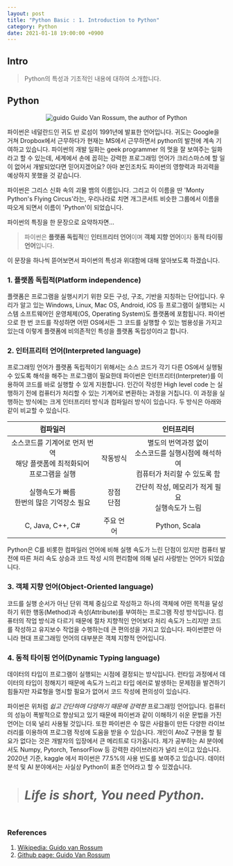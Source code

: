 ```yaml
---
layout: post
title: "Python Basic : 1. Introduction to Python"
category: Python
date: 2021-01-18 19:00:00 +0900
---
```

## Intro
>Python의 특성과 기초적인 내용에 대하여 소개합니다.

## Python
<p align="center">
  <img src="https://user-images.githubusercontent.com/77161691/107194693-bce60680-6a33-11eb-903e-72f51569202b.jpg" alt="guido"/>
  Guido Van Rossum, the author of Python
</p>

파이썬은 네덜란드인 귀도 반 로섬이 1991년에 발표한 언어입니다. 귀도는 Google을 거쳐 Dropbox에서 근무하다가 현재는 MS에서 근무하면서 python의 발전에 계속 기여하고 있습니다. 파이썬의 개발 일화는 geek programmer 의 멋을 잘 보여주는 일화라고 할 수 있는데, 세계에서 손에 꼽히는 강력한 프로그래밍 언어가 크리스마스에 할 일이 없어서 개발되었다면 믿어지겠어요? 아마 본인조차도 파이썬의 영향력과 파괴력을 예상하지 못했을 것 같습니다.

파이썬은 그리스 신화 속의 괴물 뱀의 이름입니다. 그리고 이 이름을 딴 'Monty Python's Flying Circus'라는, 우리나라로 치면 개그콘서트 비슷한 그룹에서 이름을 따오게 되면서 이름이 'Python'이 되었습니다.

파이썬의 특징을 한 문장으로 요약하자면...

> 파이썬은 **플랫폼 독립적**인 **인터프리터 언어**이며 **객체 지향 언어**이자 **동적 타이핑 언어**입니다.

이 문장을 하나씩 뜯어보면서 파이썬의 특성과 위대함에 대해 알아보도록 하겠습니다.


### **1. 플랫폼 독립적(Platform independence)**
플랫폼은 프로그램을 실행시키기 위한 모든 구성, 구조, 기반을 지칭하는 단어입니다. 우리가 알고 있는 Windows, Linux, Mac OS, Android, iOS 등 프로그램이 실행되는 시스템 소프트웨어인 운영체제(OS, Operating System)도 플랫폼에 포함됩니다. 파이썬으로 한 번 코드를 작성하면 어떤 OS에서든 그 코드를 실행할 수 있는 범용성을 가지고 있는데 이렇게 플랫폼에 비의존적인 특성을 플랫폼 독립성이라고 합니다.


### **2. 인터프리터 언어(Interpreted language)**
프로그래밍 언어가 플랫폼 독립적이기 위해서는 소스 코드가 각기 다른 OS에서 실행될 수 있도록 해석을 해주는 프로그램이 필요한데 파이썬은 인터프리터(Interpreter)를 이용하여 코드를 바로 실행할 수 있게 지원합니다. 인간이 작성한 High level code 는 실행하기 전에 컴퓨터가 처리할 수 있는 기계어로 변환하는 과정을 거칩니다. 이 과정을 실행하는 방식에는 크게 인터프리터 방식과 컴파일러 방식이 있습니다. 두 방식은 아래와 같이 비교할 수 있습니다.

|컴파일러| |인터프리터|
|:---:|:---:|:---:|
|소스코드를 기계어로 먼저 번역<br/>해당 플랫폼에 최적화되어<br/>프로그램을 실행|작동방식|별도의 번역과정 없이<br/>소스코드를 실행시점에 해석하여<br/>컴퓨터가 처리할 수 있도록 함|
|실행속도가 빠름<br/>한번의 많은 기억장소 필요|장점<br/>단점|간단히 작성, 메모리가 적게 필요<br/>실행속도가 느림|
|C, Java, C++, C#|주요 언어|Python, Scala|

Python은 C를 비롯한 컴파일러 언어에 비해 실행 속도가 느린 단점이 있지만 컴퓨터 발전에 따른 처리 속도 상승과 코드 작성 시의 편리함에 의해 널리 사랑받는 언어가 되었습니다.


### **3. 객체 지향 언어(Object-Oriented language)**
코드를 실행 순서가 아닌 단위 객체 중심으로 작성하고 하나의 객체에 어떤 목적을 달성하기 위한 행동(Method)과 속성(Attribute)를 부여하는 프로그램 작성 방식입니다. 컴퓨터의 작업 방식과 다르기 때문에 절차 지향적인 언어보다 처리 속도가 느리지만 코드를 작성하고 유지보수 작업을 수행하는데 큰 편의성을 가지고 있습니다. 파이썬뿐만 아니라 현대 프로그래밍 언어의 대부분은 객체 지향적 언어입니다.


### **4. 동적 타이핑 언어(Dynamic Typing language)**
데이터의 타입이 프로그램이 실행되는 시점에 결정되는 방식입니다. 런타임 과정에서 데이터의 타입이 정해지기 때문에 속도가 느리고 타입 에러로 발생하는 문제점을 발견하기 힘들지만 자료형을 명시할 필요가 없어서 코드 작성에 편의성이 있습니다.

파이썬은 위처럼 *쉽고 간단하며 다양하기 때문에 강력한* 프로그래밍 언어입니다. 컴퓨터의 성능이 폭발적으로 향상되고 있기 때문에 파이썬과 같이 이해하기 쉬운 문법을 가진 언어는 더욱 널리 사용될 것입니다. 또한 파이썬은 수 많은 사람들이 만든 다양한 라이브러리를 이용하여 프로그램 작성에 도움을 받을 수 있습니다. 개인이 AtoZ 구현을 할 필요가 없다는 것은 개발자의 입장에서 큰 메리트로 다가옵니다. 제가 공부하는 AI 분야에서도 Numpy, Pytorch, TensorFlow 등 강력한 라이브러리가 널리 쓰이고 있습니다. 2020년 기준, kaggle 에서 파이썬은 77.5%의 사용 빈도를 보여주고 있습니다. 데이터 분석 및 AI 분야에서는 사실상 Python이 표준 언어라고 할 수 있겠습니다.

># _Life is short, You need Python._

<br/>

### References
1. [Wikipedia: Guido van Rossum](https://en.wikipedia.org/wiki/Guido_van_Rossum)
2. [Github page: Guido Van Rossum](https://gvanrossum.github.io/)
